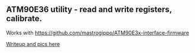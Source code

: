 ## ATM90E36 utility - read and write registers, calibrate.

Works with https://github.com/mastrogippo/ATM90E3x-interface-firmware

[Writeup and pics here]( http://www.mastrogippo.it/2019/08/measuring-power/)